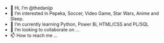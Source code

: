 - 👋 Hi, I’m @thedanijp
- 👀 I’m interested in Pepeka, Soccer, Video Game, Star Wars, Anime and Sleep.
- 🌱 I’m currently learning Python, Power Bi, HTML/CSS and PL/SQL
- 💞️ I’m looking to collaborate on ...
- 📫 How to reach me ...

<!---
thedanijp/thedanijp is a ✨ special ✨ repository because its `README.md` (this file) appears on your GitHub profile.
You can click the Preview link to take a look at your changes.
--->
